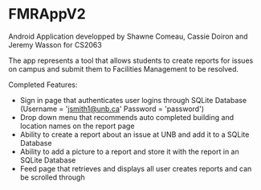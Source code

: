 # FMRAppV2

Android Application developped by Shawne Comeau, Cassie Doiron and Jeremy Wasson for CS2063

The app represents a tool that allows students to create reports for issues on campus and submit them to Facilities Management to be resolved.

Completed Features:
  - Sign in page that authenticates user logins through SQLite Database (Username = 'jsmith1@unb.ca' Password = 'password')
  - Drop down menu that recommends auto completed building and location names on the report page
  - Ability to create a report about an issue at UNB and add it to a SQLite Database
  - Ability to add a picture to a report and store it with the report in an SQLite Database
  - Feed page that retrieves and displays all user creates reports and can be scrolled through
